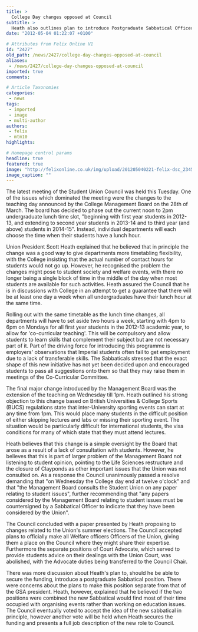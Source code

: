 ```yaml
---
title: >
  College Day changes opposed at Council
subtitle: >
  Heath also outlines plan to introduce Postgraduate Sabbatical Officer
date: "2012-05-04 01:22:07 +0100"

# Attributes from Felix Online V1
id: "2427"
old_path: /news/2427/college-day-changes-opposed-at-council
aliases:
 - /news/2427/college-day-changes-opposed-at-council
imported: true
comments:

# Article Taxonomies
categories:
 - news
tags:
 - imported
 - image
 - multi-author
authors:
 - felix
 - mtm10
highlights:

# Homepage control params
headline: true
featured: true
image: "http://felixonline.co.uk/img/upload/201205040221-felix-dsc_2345.jpg"
image_caption: ""
---
```


The latest meeting of the Student Union Council was held this Tuesday. One of the issues which dominated the meeting were the changes to the teaching day announced by the College Management Board on the 28th of March. The board has decided to phase out the current noon to 2pm undergraduate lunch time slot, "beginning with first year students in 2012-13, and extending to second year students in 2013-14 and to third year (and above) students in 2014-15". Instead, individual departments will each choose the time when their students have a lunch hour.

Union President Scott Heath explained that he believed that in principle the change was a good way to give departments more timetabling flexibility, with the College insisting that the actual number of contact hours for students would not go up. However, he recognised the problem the changes might pose to student society and welfare events, with there no longer being a single block of time in the middle of the day when most students are available for such activities. Heath assured the Council that he is in discussions with College in an attempt to get a guarantee that there will be at least one day a week when all undergraduates have their lunch hour at the same time.

Rolling out with the same timetable as the lunch time changes, all departments will have to set aside two hours a week, starting with 4pm to 6pm on Mondays for all first year students in the 2012-13 academic year, to allow for 'co-curricular teaching'. This will be compulsory and allow students to learn skills that complement their subject but are not necessary part of it. Part of the driving force for introducing this programme is employers' observations that Imperial students often fail to get employment due to a lack of transferable skills. The Sabbaticals stressed that the exact shape of this new initiative has not yet been decided upon and encouraged students to pass all suggestions onto them so that they may raise them in meetings of the Co-Curricular Committee.

The final major change introduced by the Management Board was the extension of the teaching on Wednesday till 1pm. Heath outlined his strong objection to this change based on British Universities & College Sports (BUCS) regulations state that inter-University sporting events can start at any time from 1pm. This would place many students in the difficult position of either skipping lectures and labs or missing their sporting event. The situation would be particularly difficult for international students, the visa conditions for many of which state that they must attend lectures.

Heath believes that this change is a simple oversight by the Board that arose as a result of a lack of consultation with students. However, he believes that this is part of larger problem of the Management Board not listening to student opinion, pointing to the Life Sciences restructure and the closure of Clayponds as other important issues that the Union was not consulted on. As a response the Council unanimously passed a resolve demanding that "on Wednesday the College day end at twelve o'clock" and that "the Management Board consults the Student Union on any paper relating to student issues", further recommending that "any papers considered by the Management Board relating to student issues must be countersigned by a Sabbatical Officer to indicate that they have been considered by the Union".

The Council concluded with a paper presented by Heath proposing to changes related to the Union's summer elections. The Council accepted plans to officially make all Welfare officers Officers of the Union, giving them a place on the Council where they might share their expertise. Furthermore the separate positions of Court Advocate, which served to provide students advice on their dealings with the Union Court, was abolished, with the Advocate duties being transferred to the Council Chair.

There was more discussion about Heath's plan to, should he be able to secure the funding, introduce a postgraduate Sabbatical position. There were concerns about the plans to make this position separate from that of the GSA president. Heath, however, explained that he believed if the two positions were combined the new Sabbatical would find most of their time occupied with organising events rather than working on education issues. The Council eventually voted to accept the idea of the new sabbatical in principle, however another vote will be held when Heath secures the funding and presents a full job description of the new role to Council.
